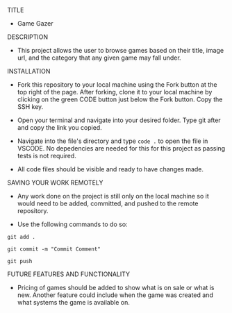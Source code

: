 TITLE

- Game Gazer

DESCRIPTION

- This project allows the user to browse games based on their title, image url, and the category that any given game may fall under. 

INSTALLATION

- Fork this repository to your local machine using the Fork button at the top right of the page. After forking, clone it to your local machine by clicking on the green CODE button just below the Fork button. Copy the SSH key. 

- Open your terminal and navigate into your desired folder. Type git after and copy the link you copied. 

- Navigate into the file's directory and type `code .` to open the file in VSCODE. No depedencies are needed for this for this project as passing tests is not required. 

- All code files should be visible and ready to have changes made. 

SAVING YOUR WORK REMOTELY 

- Any work done on the project is still only on the local machine so it would need to be added, committed, and pushed to the remote repository. 

- Use the following commands to do so:

`git add .`

`git commit -m "Commit Comment"`

`git push`

FUTURE FEATURES AND FUNCTIONALITY 

- Pricing of games should be added to show what is on sale or what is new. Another feature could include when the game was created and what systems the game is available on. 
 

